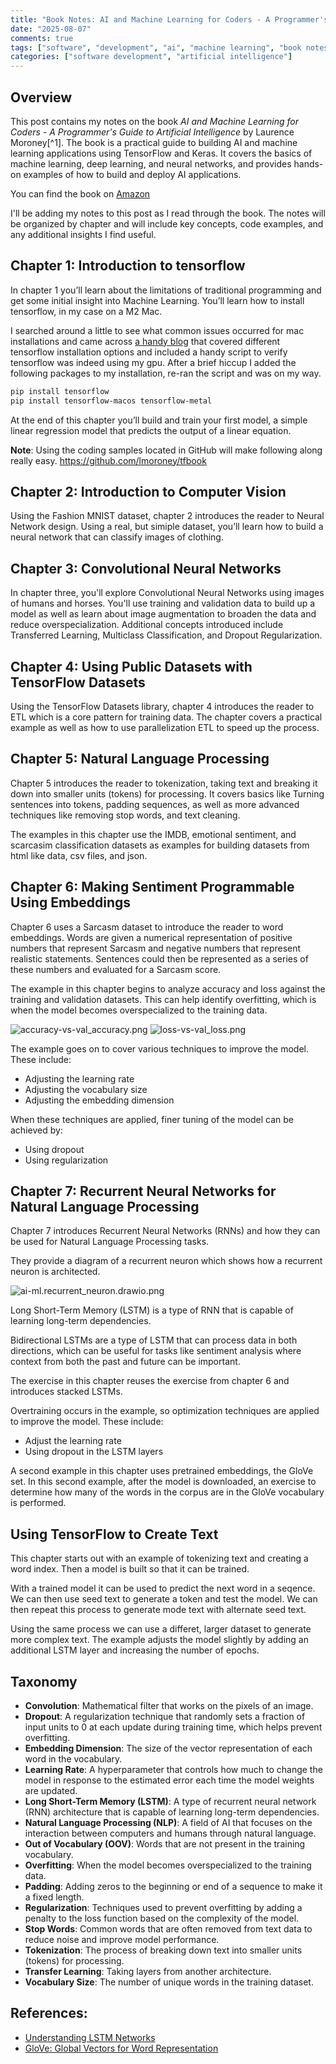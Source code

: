 ```yaml
---
title: "Book Notes: AI and Machine Learning for Coders - A Programmer's Guide to Artificial Intelligence"
date: "2025-08-07"
comments: true
tags: ["software", "development", "ai", "machine learning", "book notes"]
categories: ["software development", "artificial intelligence"]
---
```


## Overview

This post contains my notes on the book *AI and Machine Learning for Coders - A Programmer's Guide to Artificial Intelligence* by Laurence Moroney[^1]. The book is a practical guide to building AI and machine learning applications using TensorFlow and Keras. It covers the basics of machine learning, deep learning, and neural networks, and provides hands-on examples of how to build and deploy AI applications.

You can find the book on [Amazon](https://www.amazon.com/Machine-Learning-Coders-Programmers-Intelligence/dp/1492078190/ref=sr_1_1?crid=Z4Y21T5D2TAI&dib=eyJ2IjoiMSJ9.r49jgbX_SxOsAZOy3KnPP4zUnXMLep1iiHFoMbAvbRsRlUX2YSooedGJq2RJXEJT9_RHinf54LLJqGo6eLNnr27slD-DFFOUfkCF7d-8iJpZNCYMK2fxwSDBBT0z9yqJ2fIYGX0xe-mfUQfyZVRnTrpxk7zohe1mUWhyfOGCaeQeMVF8NBCUDleKtd_fHYVde3d76lbpeMRHF1Lfvdz71yV4lwQmTvJDcaMszRwEEVc.BZ4X38MP0_chxsMnb5xEIbPPj7AB4VYi5MRNKgnQfa8&dib_tag=se&keywords=ai+and+machine+learning+for+coders&qid=1754566931&sprefix=AI+and+Mac%2Caps%2C154&sr=8-1)

I'll be adding my notes to this post as I read through the book. The notes will be organized by chapter and will include key concepts, code examples, and any additional insights I find useful.

## Chapter 1: Introduction to tensorflow

In chapter 1 you’ll learn about the limitations of traditional programming and get some initial insight into Machine Learning.  You’ll learn how to install tensorflow, in my case on a M2 Mac.

I searched around a little to see what common issues occurred for mac installations and came across [a handy blog](https://medium.com/@auslei/how-to-install-tensorflow-with-gpu-for-apple-silicon-and-windows-with-nvidia-gpu-0409d13c56eb) that covered different tensorflow installation options and included a handy script to verify tensorflow was indeed using my gpu. After a brief hiccup I added the following packages to my installation, re-ran the script and was on my way.

```bash
pip install tensorflow
pip install tensorflow-macos tensorflow-metal
```

At the end of this chapter you’ll build and train your first model, a simple linear regression model that predicts the output of a linear equation.

**__Note__**: Using the coding samples located in GitHub will make following along really easy. https://github.com/lmoroney/tfbook

## Chapter 2: Introduction to Computer Vision

Using the Fashion MNIST dataset, chapter 2 introduces the reader to Neural Network design. Using a real, but simiple
dataset, you’ll learn how to build a neural network that can classify images of clothing.

## Chapter 3: Convolutional Neural Networks

In chapter three, you'll explore Convolutional Neural Networks using images of humans and horses. You'll use training
and validation data to build up a model as well as learn about image augmentation to broaden the data and reduce
overspecialization. Additional concepts introduced include Transferred Learning, Multiclass Classification, and
Dropout Regularization.

## Chapter 4: Using Public Datasets with TensorFlow Datasets

Using the TensorFlow Datasets library, chapter 4 introduces the reader to ETL which is a core pattern for training data.
The chapter covers a practical example as well as how to use parallelization ETL to speed up the process.

## Chapter 5: Natural Language Processing

Chapter 5 introduces the reader to tokenization, taking text and breaking it down into smaller units (tokens) for
processing. It covers basics like Turning sentences into tokens, padding sequences, as well as more advanced techniques
like removing stop words, and text cleaning.

The examples in this chapter use the IMDB, emotional sentiment, and scarcasim classification datasets as examples for
building datasets from html like data, csv files, and json.

## Chapter 6: Making Sentiment Programmable Using Embeddings

Chapter 6 uses a Sarcasm dataset to introduce the reader to word embeddings. Words are given a numerical representation
of positive numbers that represent Sarcasm and negative numbers that represent realistic statements. Sentences could then
be represented as a series of these numbers and evaluated for a Sarcasm score.

The example in this chapter begins to analyze accuracy and loss against the training and validation datasets. This can
help identify overfitting, which is when the model becomes overspecialized to the training data.

![accuracy-vs-val_accuracy.png](https://johnmcostaiii.com/img/ai-ml/accuracy-vs-val_accuracy.png)
![loss-vs-val_loss.png](https://johnmcostaiii.com/img/ai-ml/loss-vs-val_loss.png)

The example goes on to cover various techniques to improve the model. These include:

* Adjusting the learning rate
* Adjusting the vocabulary size
* Adjusting the embedding dimension

When these techniques are applied, finer tuning of the model can be achieved by:

* Using dropout
* Using regularization

## Chapter 7: Recurrent Neural Networks for Natural Language Processing

Chapter 7 introduces Recurrent Neural Networks (RNNs) and how they can be used for Natural Language Processing tasks.

They provide a diagram of a recurrent neuron which shows how a recurrent neuron is architected.

![ai-ml.recurrent_neuron.drawio.png](https://johnmcostaiii.com/img/ai-ml/ai-ml.recurrent_neuron.drawio.png)

Long Short-Term Memory (LSTM) is a type of RNN that is capable of learning long-term dependencies.

Bidirectional LSTMs are a type of LSTM that can process data in both directions, which can be useful for tasks like
sentiment analysis where context from both the past and future can be important.

The exercise in this chapter reuses the exercise from chapter 6 and introduces stacked LSTMs.

Overtraining occurs in the example, so optimization techniques are applied to improve the model. These include:

* Adjust the learning rate
* Using dropout in the LSTM layers

A second example in this chapter uses pretrained embeddings, the GloVe set. In this second example, after the model is downloaded, an
exercise to determine how many of the words in the corpus are in the GloVe vocabulary is performed.

## Using TensorFlow to Create Text

This chapter starts out with an example of tokenizing text and creating a word index. Then a model is built so that it
can be trained.

With a trained model it can be used to predict the next word in a seqence. We can then use seed text to generate a
token and test the model.  We can then repeat this process to generate mode text with alternate seed text.

Using the same process we can use a differet, larger dataset to generate more complex text. The example adjusts the
model slightly by adding an additional LSTM layer and increasing the number of epochs.

## Taxonomy

* __Convolution__: Mathematical filter that works on the pixels of an image.
* __Dropout__: A regularization technique that randomly sets a fraction of input units to 0 at each update during training time, which helps prevent overfitting.
* __Embedding Dimension__: The size of the vector representation of each word in the vocabulary.
* __Learning Rate__: A hyperparameter that controls how much to change the model in response to the estimated error each time the model weights are updated.
* __Long Short-Term Memory (LSTM)__: A type of recurrent neural network (RNN) architecture that is capable of learning long-term dependencies.
* __Natural Language Processing (NLP)__: A field of AI that focuses on the interaction between computers and humans through natural language.
* __Out of Vocabulary (OOV)__: Words that are not present in the training vocabulary.
* __Overfitting__: When the model becomes overspecialized to the training data.
* __Padding__: Adding zeros to the beginning or end of a sequence to make it a fixed length.
* __Regularization__: Techniques used to prevent overfitting by adding a penalty to the loss function based on the complexity of the model.
* __Stop Words__: Common words that are often removed from text data to reduce noise and improve model performance.
* __Tokenization__: The process of breaking down text into smaller units (tokens) for processing.
* __Transfer Learning__: Taking layers from another architecture.
* __Vocabulary Size__: The number of unique words in the training dataset.

## References:

* [Understanding LSTM Networks](https://colah.github.io/posts/2015-08-Understanding-LSTMs/)
* [GloVe: Global Vectors for Word Representation](https://nlp.stanford.edu/projects/glove/)
